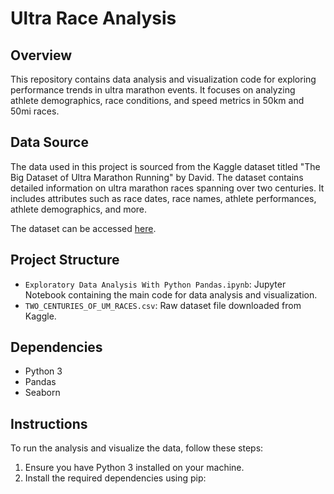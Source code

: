 # Ultra Race Analysis

## Overview
This repository contains data analysis and visualization code for exploring performance trends in ultra marathon events. It focuses on analyzing athlete demographics, race conditions, and speed metrics in 50km and 50mi races.

## Data Source
The data used in this project is sourced from the Kaggle dataset titled "The Big Dataset of Ultra Marathon Running" by David. The dataset contains detailed information on ultra marathon races spanning over two centuries. It includes attributes such as race dates, race names, athlete performances, athlete demographics, and more.

The dataset can be accessed [here](https://www.kaggle.com/datasets/aiaiaidavid/the-big-dataset-of-ultra-marathon-running/discussion/420633).

## Project Structure
- `Exploratory Data Analysis With Python Pandas.ipynb`: Jupyter Notebook containing the main code for data analysis and visualization.
- `TWO_CENTURIES_OF_UM_RACES.csv`: Raw dataset file downloaded from Kaggle.

## Dependencies
- Python 3
- Pandas
- Seaborn

## Instructions
To run the analysis and visualize the data, follow these steps:
1. Ensure you have Python 3 installed on your machine.
2. Install the required dependencies using pip:

